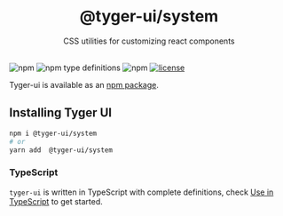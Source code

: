 <h1 align="center">
  @tyger-ui/system
</h1>

<div align="center">
CSS utilities for customizing react components
<br /> 
<br />
</div>

![npm](https://img.shields.io/npm/v/@tyger-ui/system)
![npm type definitions](https://img.shields.io/npm/types/@tyger-ui/react)
![npm](https://img.shields.io/npm/dm/@tyger-ui/react)
[![license](https://img.shields.io/badge/license-MIT-blue.svg)](https://github.com/mui/material-ui/blob/HEAD/LICENSE)

Tyger-ui is available as an [npm package](https://www.npmjs.com/package/@tyger-ui/system).

## Installing Tyger UI

```sh
npm i @tyger-ui/system
# or
yarn add  @tyger-ui/system
```

### TypeScript

`tyger-ui` is written in TypeScript with complete definitions, check [Use in TypeScript](https://ant.design/docs/react/use-in-typescript) to get started.

